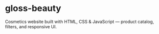 # gloss-beauty
Cosmetics website built with HTML, CSS &amp; JavaScript — product catalog, filters, and responsive UI.
